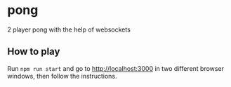 # pong

2 player pong with the help of websockets

## How to play

Run `npm run start` and go to [http://localhost:3000](http://localhost:3000) in two different browser windows, then follow the instructions.